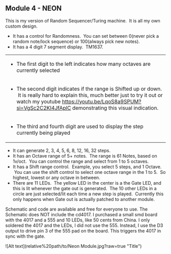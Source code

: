 ## Module 4 - NEON

This is my version of Random Sequencer/Turing machine.  It is all my own custom design.

*   It has a control for Randomness.  You can set between 0(never pick a random note/lock sequence) or 100(always pick new notes).
*   It has a 4 digit 7 segment display.  TM1637.

<table><tbody><tr><td><ul><li>The first digit to the left indicates how many octaves are currently selected</li></ul></td></tr><tr><td><ul><li>The second digit indicates if the range is Shifted up or down. &nbsp;It is really hard to explain this, much better just to try it out or watch my youtube <a href="https://youtu.be/LqoS8a9SPUM?si=VgSc2C2KI4JfAplC">https://youtu.be/LqoS8a9SPUM?si=VgSc2C2KI4JfAplC</a> demonstrating this visual indication.</li></ul></td></tr><tr><td><ul><li>The third and fourth digit are used to display the step currently being played</li></ul></td></tr></tbody></table>

*   It can generate 2, 3, 4, 5, 6, 8, 12, 16, 32 steps.
*   It has an Octave range of 5+ notes.  The range is 61 Notes, based on 1v/oct.  You can control the range and select from 1 to 5 octaves.
*   It has a Shift range control.  Example, you select 5 steps, and 1 Octave.  You can use the shift control to select one octave range in the 1 to 5.  So highest, lowest or any octave in between.
*   There are 11 LEDs.  The yellow LED in the center is a the Gate LED, and this is lit whenever the gate out is generated.  The 10 other LEDs in a circle are just selected/lit each time a new step is played.  Currently this only happens when Gate out is actually patched to another module.

Schematic and code are available and free for everyone to use. The Schematic does NOT include the cd4017. I purchased a small smd board with the 4017 and a 555 and 10 LEDs, like 50 cents from China. I only soldered the 4017 and the LEDs, I did not use the 555. Instead, I use the D3 output to drive pin 3 of the 555 pad on the board. This triggers the 4017 in sync with the gate.

![Alt text](relative%20path/to/Neon Module.jpg?raw=true "Title")

